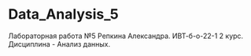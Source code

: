 # Data_Analysis_5
Лабораторная работа №5 Репкина Александра. ИВТ-б-о-22-1 2 курс. Дисциплина - Анализ данных.
